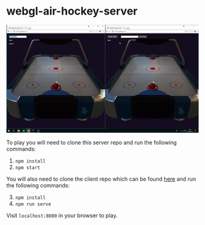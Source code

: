 # webgl-air-hockey-server

![alt text](https://github.com/Steveeeie/webgl-air-hockey-server/blob/master/preview.gif?raw=true "Preview")

To play you will need to clone this server repo and run the following commands:

1. ```npm install```
2. ```npm start```

You will also need to clone the client repo which can be found [here](https://github.com/Steveeeie/webgl-air-hockey-client) and run the following commands:

3. ```npm install```
4. ```npm run serve```

Visit ```localhost:8080``` in your browser to play.
